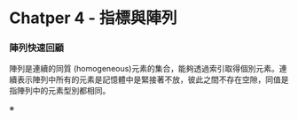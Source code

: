 # Chatper 4 - 指標與陣列
### 陣列快速回顧
陣列是連續的同質 (homogeneous)元素的集合，能夠透過索引取得個別元素。連續表示陣列中所有的元素是記憶體中是緊接著不放，彼此之間不存在空隙，同值是指陣列中的元素型別都相同。

※ 
